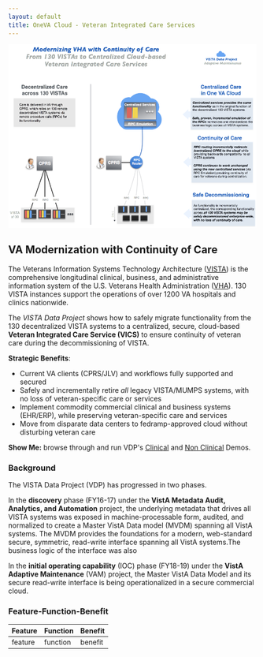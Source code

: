 ```yaml
---
layout: default
title: OneVA Cloud - Veteran Integrated Care Services
---
```


![](images/vdp-vics-main-2018-02-19v1.png)


## VA Modernization with Continuity of Care
The Veterans Information Systems Technology Architecture ([VISTA](https://en.wikipedia.org/wiki/VistA)) is the comprehensive  longitudinal  clinical, business, and administrative information system of the U.S. Veterans Health Administration ([VHA](https://www.va.gov/health/aboutVHA.asp)). 130 VISTA instances support the operations of over 1200 VA hospitals and clinics nationwide.

The _VISTA Data Project_ shows how to safely migrate functionality from the 130 decentralized VISTA systems to a centralized, secure, cloud-based __Veteran Integrated Care Service (VICS)__ to ensure continuity of veteran care during the decommissioning of VISTA.

__Strategic Benefits__:

  * Current VA clients (CPRS/JLV) and workflows fully supported and secured
  * Safely and incrementally retire *all* legacy VISTA/MUMPS systems, with no loss of veteran-specific care or services
  * Implement commodity commercial clinical and business systems (EHR/ERP), while preserving veteran-specific care and services
  * Move from disparate data centers to fedramp-approved cloud without disturbing veteran care


__Show Me:__ browse through and run VDP's [Clinical](/vam/build1_1/demo) and [Non Clinical](/demo2) Demos.


### Background

The VISTA Data Project (VDP) has progressed in two phases.

In the __discovery__ phase (FY16-17) under the __VistA Metadata Audit, Analytics, and Automation__ project, the underlying metadata that drives all VISTA systems was exposed in machine-processable form, audited, and normalized to create a Master VistA Data model (MVDM) spanning all VistA systems.  The MVDM provides the foundations for a modern, web-standard secure, symmetric, read-write interface spanning all VistA systems.The business logic of the interface was also 

In the __initial operating capability__ (IOC) phase (FY18-19) under the __VistA Adaptive Maintenance__ (VAM) project, the Master VistA Data Model and its secure read-write interface is being operationalized in a secure commercial cloud.


### Feature-Function-Benefit

Feature | Function | Benefit
--- | --- | ----
feature | function | benefit





